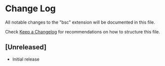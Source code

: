 # Change Log

All notable changes to the "bsc" extension will be documented in this file.

Check [Keep a Changelog](http://keepachangelog.com/) for recommendations on how to structure this file.

## [Unreleased]

- Initial release